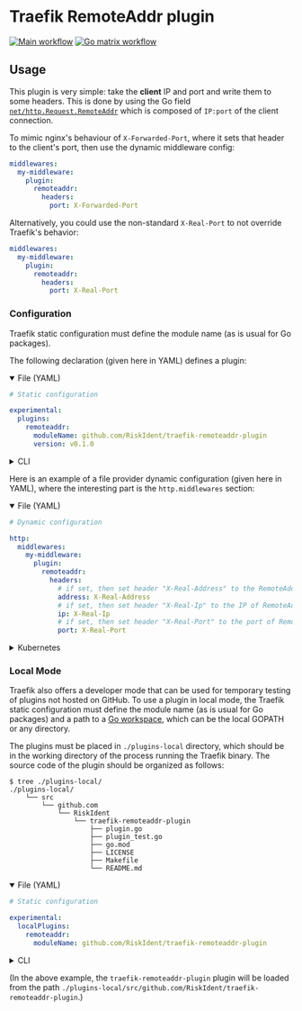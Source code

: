 # Traefik RemoteAddr plugin

[![Main workflow](https://github.com/RiskIdent/traefik-remoteaddr-plugin/actions/workflows/main.yml/badge.svg)](https://github.com/RiskIdent/traefik-remoteaddr-plugin/actions/workflows/main.yml)
[![Go matrix workflow](https://github.com/RiskIdent/traefik-remoteaddr-plugin/actions/workflows/go-cross.yml/badge.svg)](https://github.com/RiskIdent/traefik-remoteaddr-plugin/actions/workflows/go-cross.yml)

## Usage

This plugin is very simple: take the **client** IP and port and write them to some headers.
This is done by using the Go field [`net/http.Request.RemoteAddr`](https://pkg.go.dev/net/http#Request)
which is composed of `IP:port` of the client connection.

To mimic nginx's behaviour of `X-Forwarded-Port`, where it sets that header to the client's port, then use the dynamic middleware config:

```yaml
middlewares:
  my-middleware:
    plugin:
      remoteaddr:
        headers:
          port: X-Forwarded-Port
```

Alternatively, you could use the non-standard `X-Real-Port` to not override Traefik's behavior:

```yaml
middlewares:
  my-middleware:
    plugin:
      remoteaddr:
        headers:
          port: X-Real-Port
```

### Configuration

Traefik static configuration must define the module name (as is usual for Go packages).

The following declaration (given here in YAML) defines a plugin:

<details open><summary>File (YAML)</summary>

```yaml
# Static configuration

experimental:
  plugins:
    remoteaddr:
      moduleName: github.com/RiskIdent/traefik-remoteaddr-plugin
      version: v0.1.0
```

</details>

<details><summary>CLI</summary>

```bash
# Static configuration

--experimental.plugins.remoteaddr.moduleName=github.com/RiskIdent/traefik-remoteaddr-plugin
--experimental.plugins.remoteaddr.version=v0.1.0
```

</details>

Here is an example of a file provider dynamic configuration (given here in YAML), where the interesting part is the `http.middlewares` section:

<details open><summary>File (YAML)</summary>

```yaml
# Dynamic configuration

http:
  middlewares:
    my-middleware:
      plugin:
        remoteaddr:
          headers:
            # if set, then set header "X-Real-Address" to the RemoteAddr (e.g "192.168.1.2:1234")
            address: X-Real-Address
            # if set, then set header "X-Real-Ip" to the IP of RemoteAddr (e.g "192.168.1.2")
            ip: X-Real-Ip
            # if set, then set header "X-Real-Port" to the port of RemoteAddr (e.g "1234")
            port: X-Real-Port
```

</details>

<details><summary>Kubernetes</summary>

```yaml
# Dynamic configuration

apiVersion: traefik.io/v1alpha1
kind: Middleware
metadata:
  name: my-middleware
spec:
  plugin:
    remoteaddr:
      headers:
        # if set, then set header "X-Real-Address" to the RemoteAddr (e.g "192.168.1.2:1234")
        address: X-Real-Address
        # if set, then set header "X-Real-Ip" to the IP of RemoteAddr (e.g "192.168.1.2")
        ip: X-Real-Ip
        # if set, then set header "X-Real-Port" to the port of RemoteAddr (e.g "1234")
        port: X-Real-Port
```

</details>

### Local Mode

Traefik also offers a developer mode that can be used for temporary testing of plugins not hosted on GitHub.
To use a plugin in local mode, the Traefik static configuration must define the module name (as is usual for Go packages) and a path to a [Go workspace](https://golang.org/doc/gopath_code.html#Workspaces), which can be the local GOPATH or any directory.

The plugins must be placed in `./plugins-local` directory,
which should be in the working directory of the process running the Traefik binary.
The source code of the plugin should be organized as follows:

```console
$ tree ./plugins-local/
./plugins-local/
    └── src
        └── github.com
            └── RiskIdent
                └── traefik-remoteaddr-plugin
                    ├── plugin.go
                    ├── plugin_test.go
                    ├── go.mod
                    ├── LICENSE
                    ├── Makefile
                    └── README.md
```

<details open><summary>File (YAML)</summary>

```yaml
# Static configuration

experimental:
  localPlugins:
    remoteaddr:
      moduleName: github.com/RiskIdent/traefik-remoteaddr-plugin
```

</details>

<details><summary>CLI</summary>

```bash
# Static configuration

--experimental.localPlugins.remoteaddr.moduleName=github.com/RiskIdent/traefik-remoteaddr-plugin
```

</details>

(In the above example, the `traefik-remoteaddr-plugin` plugin will be loaded from the path `./plugins-local/src/github.com/RiskIdent/traefik-remoteaddr-plugin`.)
